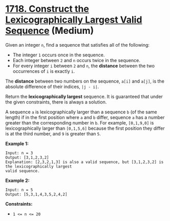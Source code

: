 # [1718. Construct the Lexicographically Largest Valid Sequence][link] (Medium)

[link]: https://leetcode.cn/problems/construct-the-lexicographically-largest-valid-sequence/

Given an integer `n`, find a sequence that satisfies all of the following:

- The integer `1` occurs once in the sequence.
- Each integer between `2` and `n` occurs twice in the sequence.
- For every integer `i` between `2` and `n`, the **distance** between the two occurrences of `i` is
exactly `i`.

The **distance** between two numbers on the sequence, `a[i]` and `a[j]`, is the absolute difference
of their indices, `|j - i|`.

Return the **lexicographically largest** sequence. It is guaranteed that under the given
constraints, there is always a solution.

A sequence `a` is lexicographically larger than a sequence `b` (of the same length) if in the first
position where `a` and `b` differ, sequence `a` has a number greater than the corresponding number
in `b`. For example, `[0,1,9,0]` is lexicographically larger than `[0,1,5,6]` because the first
position they differ is at the third number, and `9` is greater than `5`.

**Example 1:**

```
Input: n = 3
Output: [3,1,2,3,2]
Explanation: [2,3,2,1,3] is also a valid sequence, but [3,1,2,3,2] is the lexicographically largest
valid sequence.
```

**Example 2:**

```
Input: n = 5
Output: [5,3,1,4,3,5,2,4,2]
```

**Constraints:**

- `1 <= n <= 20`

